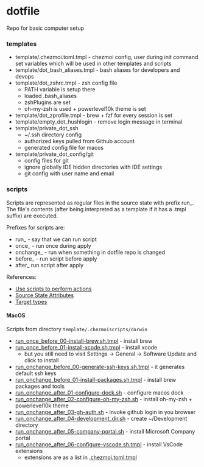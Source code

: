 # dotfile
Repo for basic computer setup

### templates

- template/.chezmoi.toml.tmpl - chezmoi config, user during init command set variables which will be used in other templates and scripts
- template/dot_bash_aliases.tmpl - bash aliases for developers and devops
- template/dot_zshrc.tmpl - zsh config file
  - PATH variable is setup there
  - loaded .bash_aliases 
  - zshPlugins are set
  - oh-my-zsh is used + powerlevel10k theme is set
- template/dot_zprofile.tmpl - brew + fzf for every session is set
- template/empty_dot_hushlogin - remove login message in terminal
- template/private_dot_ssh 
  - ~/.ssh directory config
  - authorized keys pulled from Github account
  - generated config file for macos
- template/private_dot_config/git 
  - config files for git
  - ignore globally IDE hidden directories with IDE settings
  - git config with user name and email 

### scripts

Scripts are represented as regular files in the source state with prefix run_. The file's contents (after being interpreted as a template if it has a .tmpl suffix) are executed.

Prefixes for scripts are: 
- run_ - say that we can run script
- once_ - run once during apply
- onchange_ - run when something in dotfile repo is changed
- before_ - run script before apply
- after_ run script after apply

References: 
- [Use scripts to perform actions](https://www.chezmoi.io/user-guide/use-scripts-to-perform-actions/)
- [Source State Attributes](https://www.chezmoi.io/reference/source-state-attributes/)
- [Target types](https://www.chezmoi.io/reference/target-types/#symbolic-links)

#### MacOS

Scripts from directory `template/.chezmoiscripts/darwin` 
- [run_once_before_00-install-brew.sh.tmpl](template%2F.chezmoiscripts%2Fdarwin%2Frun_once_before_00-install-brew.sh.tmpl) - install brew 
- [run_once_before_01-install-xcode.sh.tmpl](template%2F.chezmoiscripts%2Fdarwin%2Frun_once_before_01-install-xcode.sh.tmpl) - install xcode
  - but you still need to visit Settings -> General -> Software Update and click to install
- [run_onchange_before_00-generate-ssh-keys.sh.tmpl](template%2F.chezmoiscripts%2Fdarwin%2Frun_onchange_before_00-generate-ssh-keys.sh.tmpl) - it generates default ssh keys
- [run_onchange_before_01-install-packages.sh.tmpl](template%2F.chezmoiscripts%2Fdarwin%2Frun_onchange_before_01-install-packages.sh.tmpl) - install brew packages and tools
- [run_onchange_after_01-configure-dock.sh](template%2F.chezmoiscripts%2Fdarwin%2Frun_onchange_after_01-configure-dock.sh) - configure macos dock
- [run_onchange_after_02-configure-oh-my-zsh.sh](template%2F.chezmoiscripts%2Fdarwin%2Frun_onchange_after_02-configure-oh-my-zsh.sh) - install oh-my-zsh + powerlevel10k theme
- [run_onchange_after_03-gh-auth.sh](template%2F.chezmoiscripts%2Fdarwin%2Frun_onchange_after_03-gh-auth.sh) - invoke github login in you browser
- [run_onchange_after_04-development_dir.sh](template%2F.chezmoiscripts%2Fdarwin%2Frun_onchange_after_04-development_dir.sh) - create ~/Development directory
- [run_onchange_after_05-company-portal.sh](template%2F.chezmoiscripts%2Fdarwin%2Frun_onchange_after_05-company-portal.sh) - install Microsoft Company portal
- [run_onchange_after_06-configure-vscode.sh.tmpl](template%2F.chezmoiscripts%2Fdarwin%2Frun_onchange_after_06-configure-vscode.sh.tmpl) - install VsCode extensions
  - extensions are as a list in [.chezmoi.toml.tmpl](template%2F.chezmoi.toml.tmpl)
